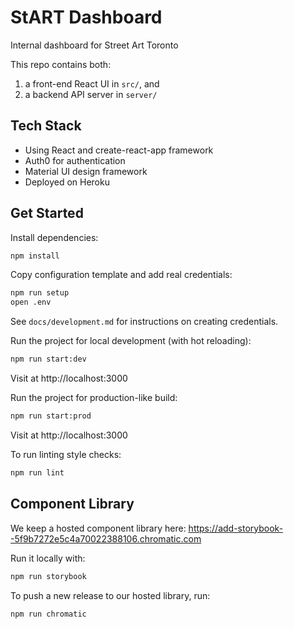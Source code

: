 # StART Dashboard

Internal dashboard for Street Art Toronto

This repo contains both:
1. a front-end React UI in `src/`, and
2. a backend API server in `server/`

## Tech Stack
- Using React and create-react-app framework
- Auth0 for authentication
- Material UI design framework
- Deployed on Heroku

## Get Started

Install dependencies:

```bash
npm install
```

Copy configuration template and add real credentials:

```bash
npm run setup
open .env
```

See `docs/development.md` for instructions on creating credentials.

Run the project for local development (with hot reloading):

```bash
npm run start:dev
```

Visit at http://localhost:3000

Run the project for production-like build:

```bash
npm run start:prod
```

Visit at http://localhost:3000

To run linting style checks:

```bash
npm run lint
```

## Component Library

We keep a hosted component library here: https://add-storybook--5f9b7272e5c4a70022388106.chromatic.com

Run it locally with:

```bash
npm run storybook
```

To push a new release to our hosted library, run:

```bash
npm run chromatic
```
